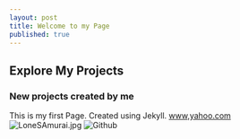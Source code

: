 ```yaml
---
layout: post
title: Welcome to my Page
published: true
---
```

## Explore My Projects

### New projects created by me

This is my first Page.
Created using Jekyll.
[www,yahoo.com](www,yahoo.com)
![LoneSAmurai.jpg]({{site.baseurl}}/_posts/LoneSAmurai.jpg)
![Github]({{site.baseurl}}/https://avatars.githubusercontent.com/u/117347592?v=4)

